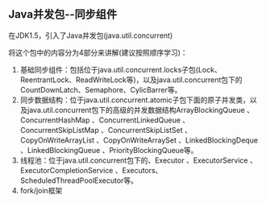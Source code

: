 ## Java并发包--同步组件

在JDK1.5，引入了Java并发包(java.util.concurrent)

将这个包中的内容分为4部分来讲解(建议按照顺序学习)：

1. 基础同步组件：包括位于java.util.concurrent.locks子包(Lock、ReentrantLock、ReadWriteLock等)，以及java.util.concurrent包下的CountDownLatch、Semaphore、CylicBarrer等。
2. 同步数据结构：位于java.util.concurrent.atomic子包下面的原子并发类，以及java.util.concurrent包下的高级的并发数据结构ArrayBlockingQueue 、ConcurrentHashMap 、ConcurrentLinkedQueue 、ConcurrentSkipListMap 、ConcurrentSkipListSet 、CopyOnWriteArrayList 、CopyOnWriteArraySet 、LinkedBlockingDeque 、LinkedBlockingQueue 、PriorityBlockingQueue等。 
3. 线程池：位于java.util.concurrent包下的、Executor 、ExecutorService 、ExecutorCompletionService 、Executors、ScheduledThreadPoolExecutor等。
4. fork/join框架

 